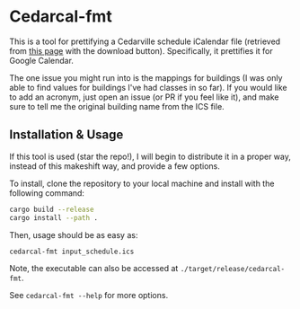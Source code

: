 # Cedarcal-fmt

This is a tool for prettifying a Cedarville schedule iCalendar file (retrieved from [this page](https://selfservice.cedarville.edu/cedarinfo/info?schedule=1) with the download button).
Specifically, it prettifies it for Google Calendar.

The one issue you might run into is the mappings for buildings (I was only able to find values for buildings I've had classes in so far).
If you would like to add an acronym, just open an issue (or PR if you feel like it), and make sure to tell me the original building name from the ICS file.

## Installation & Usage

If this tool is used (star the repo!), I will begin to distribute it in a proper way, instead of this makeshift way, and provide a few options.

To install, clone the repository to your local machine and install with the following command:
```sh 
cargo build --release
cargo install --path .
```
Then, usage should be as easy as:
```sh 
cedarcal-fmt input_schedule.ics
```
Note, the executable can also be accessed at `./target/release/cedarcal-fmt`.

See `cedarcal-fmt --help` for more options.
